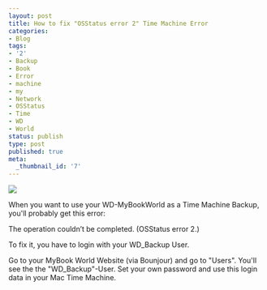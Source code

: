 ```yaml
---
layout: post
title: How to fix "OSStatus error 2" Time Machine Error
categories:
- Blog
tags:
- '2'
- Backup
- Book
- Error
- machine
- my
- Network
- OSStatus
- Time
- WD
- World
status: publish
type: post
published: true
meta:
  _thumbnail_id: '7'
---
```


![](/squarespace_images/static_545299aae4b0e9514fe30c95_54529a29e4b025a90f45cc50_54529a29e4b025a90f45cca5_1414699598669_Screen-shot-2011-03-03-at-16.18.52.png.52.png_)
  


When you want to use your WD-MyBookWorld as a Time Machine Backup, you'll probably get this error:

The operation couldn’t be completed. (OSStatus error 2.)

To fix it, you have to login with your WD_Backup User.

Go to your MyBook World Website (via Bounjour) and go to "Users". You'll see the the "WD_Backup"-User. Set your own password and use this login data in your Mac Time Machine.

